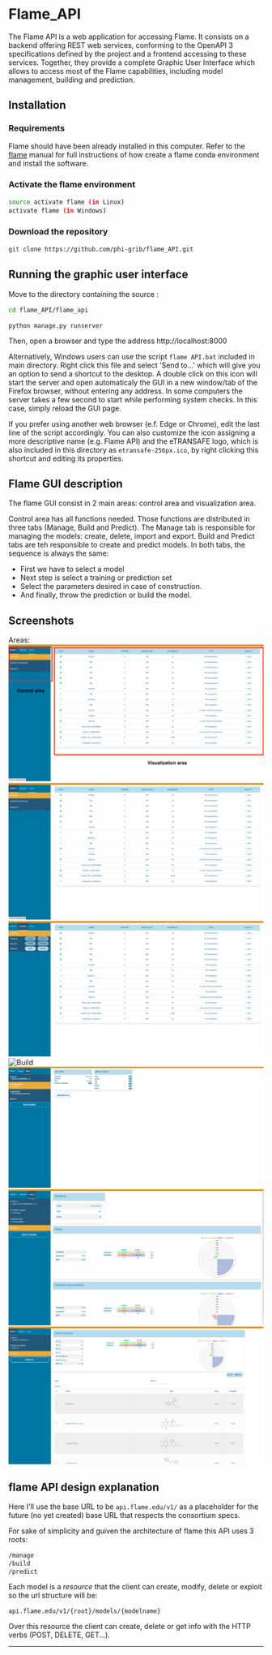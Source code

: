 # Flame_API
The Flame API is a web application for accessing Flame. It consists on a backend offering REST web services, conforming to the OpenAPI 3 specifications defined by the project and a frontend accessing to these services. Together, they provide a complete Graphic User Interface which allows to access most of the Flame capabilities, including model management, building and prediction.

## Installation

### Requirements

Flame should have been already installed in this computer. Refer to the [flame](https://github.com/phi-grib/flame) manual for full instructions of how create a flame conda environment and install the software. 

### Activate the flame environment 

```sh
source activate flame (in Linux)
activate flame (in Windows)
```

### Download the repository

```sh
git clone https://github.com/phi-grib/flame_API.git
```

## Running the graphic user interface

Move to the directory containing the source :

```sh
cd flame_API/flame_api
```
```
python manage.py runserver
```

Then, open a browser and type the address http://localhost:8000

Alternatively, Windows users can use the script `flame API.bat` included in main directory. Right click this file and select 'Send to...'  which will give you an option to send a shortcut to the desktop. A double click on this icon will start the server and open automaticaly the GUI in a new window/tab of the Firefox browser, without entering any address. In some computers the server takes a few second to start while performing system checks. In this case, simply reload the GUI page.

If you prefer using another web browser (e.f. Edge or Chrome), edit the last line of the script accordingly. You can also customize the icon assigning a more descriptive name (e.g. Flame API) and the eTRANSAFE logo, which is also included in this directory as `etransafe-256px.ico`, by right clicking this shortcut and editing its properties. 


## Flame GUI description
The flame GUI consist in 2 main areas: control area and visualization area.

Control area has all functions needed. Those functions are distributed in three tabs (Manage, Build and Predict). The Manage tab is responsible for managing the models: create, delete, import and export. Build and Predict tabs are teh responsible to create and predict models. In both tabs, the sequence is always the same:

- First we have to select a model
- Next step is select a training or prediction set
- Select the parameters desired in case of construction.
- And finally, throw the prediction or build the model.



## Screenshots

Areas:
![Areas](https://raw.githubusercontent.com/phi-grib/flame_API/master/img/areas.png)
![Predict](https://raw.githubusercontent.com/phi-grib/flame_API/master/img/Predict.png)
![Manage](https://raw.githubusercontent.com/phi-grib/flame_API/master/img/Manage.png)
![Build](https://raw.githubusercontent.com/phi-grib/flame_API/master/img/Buid.png)
![Data training uploader](https://raw.githubusercontent.com/phi-grib/flame_API/master/img/uploader.png)
![Validation Results](https://raw.githubusercontent.com/phi-grib/flame_API/master/img/Validation.png)
![Prediction Results](https://raw.githubusercontent.com/phi-grib/flame_API/master/img/Prediction.png)



## flame API design explanation
Here I'll use the base URL to be `api.flame.edu/v1/` as a placeholder for the future (no yet created) base URL that respects the consortium specs.

For sake of simplicity and guiven the architecture of flame this API uses 3 roots:

```
/manage
/build
/predict
```

Each model is a *resource* that the client can create, modify, delete or exploit so the url structure will be:

```
api.flame.edu/v1/{root}/models/{modelname}
```

Over this resource the client can create, delete or get info with the HTTP verbs (POST, DELETE, GET...).

----
<!---
## TODO

* Control errors **[Status_codes](https://www.django-rest-framework.org/api-guide/status-codes/)** for responses
* Use data **[validators](https://www.django-rest-framework.org/api-guide/validators/)** for requests and responses
* Write **[serializers](https://www.django-rest-framework.org/api-guide/serializers/)** to send and receive standardized data
* Review response schemas in `flameAPI.yml`

-----
## Docs

https://www.django-rest-framework.org/

[Serializer tutorial](https://www.django-rest-framework.org/tutorial/1-serialization/)
-->
